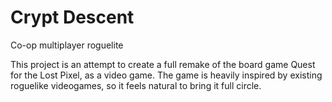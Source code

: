 # Crypt Descent
Co-op multiplayer roguelite

This project is an attempt to create a full remake of the board game Quest for the Lost Pixel, as a video game.
The game is heavily inspired by existing roguelike videogames, so it feels natural to bring it full circle.
